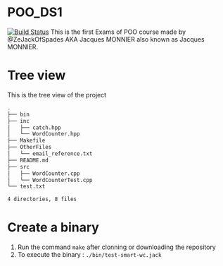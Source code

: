 # POO_DS1

[![Build Status](https://travis-ci.com/ZeJackOfSpades/POO_DS1.svg?branch=master)](https://travis-ci.com/ZeJackOfSpades/POO_DS1)
This is the first Exams of POO course made by @ZeJackOfSpades AKA Jacques MONNIER also known as Jacques MONNIER.

# Tree view
This is the tree view of the project
```Bash
.
├── bin
├── inc
│   ├── catch.hpp
│   └── WordCounter.hpp
├── Makefile
├── OtherFiles
│   └── email_reference.txt
├── README.md
├── src
│   ├── WordCounter.cpp
│   └── WordCounterTest.cpp
└── test.txt

4 directories, 8 files

```

# Create a binary 
1. Run the command `make` after clonning or downloading the repository
2. To execute the binary : `./bin/test-smart-wc.jack`